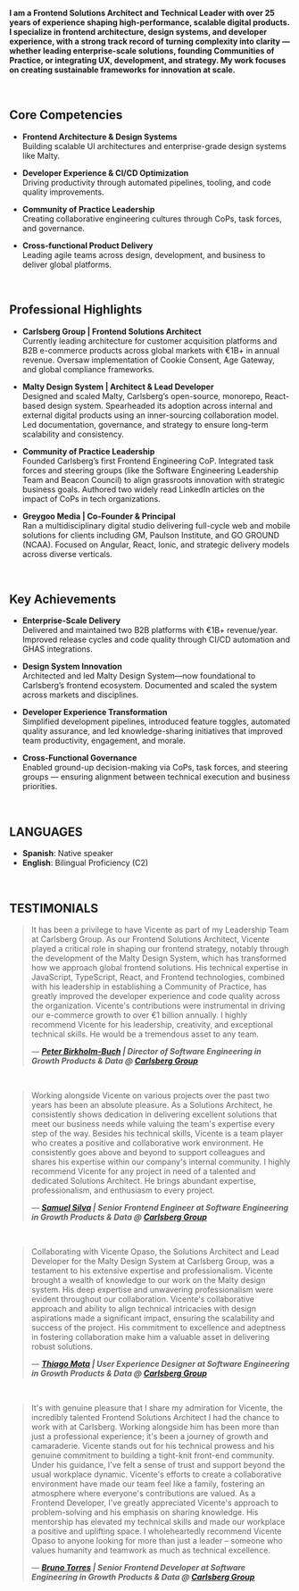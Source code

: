 __I am a Frontend Solutions Architect and Technical Leader with over 25 years of experience shaping high-performance, scalable digital products. I specialize in frontend architecture, design systems, and developer experience, with a strong track record of turning complexity into clarity — whether leading enterprise-scale solutions, founding Communities of Practice, or integrating UX, development, and strategy. My work focuses on creating sustainable frameworks for innovation at scale.__

&nbsp;

## Core Competencies

- <b>Frontend Architecture & Design Systems</b><br/>
Building scalable UI architectures and enterprise-grade design systems like Malty.
  
- <b>Developer Experience & CI/CD Optimization</b><br/>
Driving productivity through automated pipelines, tooling, and code quality improvements.

- <b>Community of Practice Leadership</b><br/>
Creating collaborative engineering cultures through CoPs, task forces, and governance.

- <b>Cross-functional Product Delivery</b><br/>
Leading agile teams across design, development, and business to deliver global platforms.

&nbsp;

## Professional Highlights

- <b>Carlsberg Group | Frontend Solutions Architect</b><br/>
Currently leading architecture for customer acquisition platforms and B2B e-commerce products across global markets with €1B+ in annual revenue. Oversaw implementation of Cookie Consent, Age Gateway, and global compliance frameworks.

- <b>Malty Design System | Architect & Lead Developer</b><br/>
Designed and scaled Malty, Carlsberg’s open-source, monorepo, React-based design system. Spearheaded its adoption across internal and external digital products using an inner-sourcing collaboration model. Led documentation, governance, and strategy to ensure long-term scalability and consistency.

- <b>Community of Practice Leadership</b><br/>
Founded Carlsberg’s first Frontend Engineering CoP. Integrated task forces and steering groups (like the Software Engineering Leadership Team and Beacon Council) to align grassroots innovation with strategic business goals. Authored two widely read LinkedIn articles on the impact of CoPs in tech organizations.

- <b>Greygoo Media | Co-Founder & Principal</b><br/>
Ran a multidisciplinary digital studio delivering full-cycle web and mobile solutions for clients including GM, Paulson Institute, and GO GROUND (NCAA). Focused on Angular, React, Ionic, and strategic delivery models across diverse verticals.

&nbsp;

## Key Achievements

- <b>Enterprise-Scale Delivery</b><br/>
Delivered and maintained two B2B platforms with €1B+ revenue/year. Improved release cycles and code quality through CI/CD automation and GHAS integrations.

- <b>Design System Innovation</b><br/>
Architected and led Malty Design System—now foundational to Carlsberg’s frontend ecosystem. Documented and scaled the system across markets and disciplines.

- <b>Developer Experience Transformation</b><br/>
Simplified development pipelines, introduced feature toggles, automated quality assurance, and led knowledge-sharing initiatives that improved team productivity, engagement, and morale.

- <b>Cross-Functional Governance</b><br/>
Enabled ground-up decision-making via CoPs, task forces, and steering groups — ensuring alignment between technical execution and business priorities.

&nbsp;

## LANGUAGES

- **Spanish**: Native speaker
- **English**: Bilingual Proficiency (C2)

&nbsp;

## TESTIMONIALS

> It has been a privilege to have Vicente as part of my Leadership Team at Carlsberg Group. As our Frontend Solutions Architect, Vicente played a critical role in shaping our frontend strategy, notably through the development of the Malty Design System, which has transformed how we approach global frontend solutions.
> His technical expertise in JavaScript, TypeScript, React, and Frontend technologies, combined with his leadership in establishing a Community of Practice, has greatly improved the developer experience and code quality across the organization. Vicente's contributions were instrumental in driving our e-commerce growth to over €1 billion annually.
> I highly recommend Vicente for his leadership, creativity, and exceptional technical skills. He would be a tremendous asset to any team.
> 
> — ***[Peter Birkholm-Buch](https://www.linkedin.com/in/peterbirkholmbuch) | Director of Software Engineering in Growth Products & Data @ [Carlsberg Group](https://carlsberggroup.com)***
&nbsp;

&nbsp;
> Working alongside Vicente on various projects over the past two years has been an absolute pleasure. As a Solutions Architect, he consistently shows dedication in delivering excellent solutions that meet our business needs while valuing the team's expertise every step of the way.
> Besides his technical skills, Vicente is a team player who creates a positive and collaborative work environment. He consistently goes above and beyond to support colleagues and shares his expertise within our company's internal community.
> I highly recommend Vicente for any project in need of a talented and dedicated Solutions Architect. He brings abundant expertise, professionalism, and enthusiasm to every project.
> 
> — ***[Samuel Silva](https://www.linkedin.com/in/samuel-silva-olv) | Senior Frontend Engineer at Software Engineering in Growth Products & Data @ [Carlsberg Group](https://carlsberggroup.com)***
&nbsp;

&nbsp;
> Collaborating with Vicente Opaso, the Solutions Architect and Lead Developer for the Malty Design System at Carlsberg Group, was a testament to his extensive expertise and professionalism. Vicente brought a wealth of knowledge to our work on the Malty design system. His deep expertise and unwavering professionalism were evident throughout our collaboration. Vicente's collaborative approach and ability to align technical intricacies with design aspirations made a significant impact, ensuring the scalability and success of the project. His commitment to excellence and adeptness in fostering collaboration make him a valuable asset in delivering robust solutions.
> 
> — ***[Thiago Mota](https://www.linkedin.com/in/tmota-design) | User Experience Designer at Software Engineering in Growth Products & Data @ [Carlsberg Group](https://carlsberggroup.com)***
&nbsp;

&nbsp;
> It's with genuine pleasure that I share my admiration for Vicente, the incredibly talented Frontend Solutions Architect I had the chance to work with at Carlsberg. Working alongside him has been more than just a professional experience; it's been a journey of growth and camaraderie.
> Vicente stands out for his technical prowess and his genuine commitment to building a tight-knit front-end community. Under his guidance, I've felt a sense of trust and support beyond the usual workplace dynamic. Vicente's efforts to create a collaborative environment have made our team feel like a family, fostering an atmosphere where everyone's contributions are valued.
> As a Frontend Developer, I've greatly appreciated Vicente's approach to problem-solving and his emphasis on sharing knowledge. His mentorship has elevated my technical skills and made our workplace a positive and uplifting space.
> I wholeheartedly recommend Vicente Opaso to anyone looking for more than just a leader – someone who values humanity and teamwork as much as technical excellence.
> 
> — ***[Bruno Torres](https://www.linkedin.com/in/brunomptorres) | Senior Frontend Developer at Software Engineering in Growth Products & Data @ [Carlsberg Group](https://carlsberggroup.com)***

